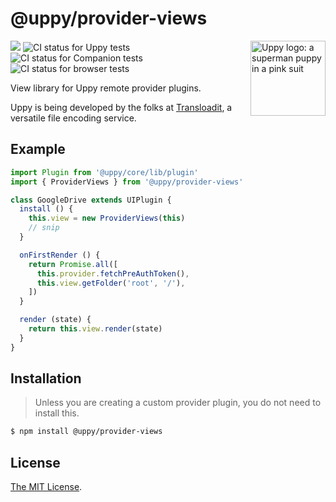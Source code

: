 # @uppy/provider-views

<img src="https://uppy.io/images/logos/uppy-dog-head-arrow.svg" width="120" alt="Uppy logo: a superman puppy in a pink suit" align="right">

<a href="https://www.npmjs.com/package/@uppy/provider-views"><img src="https://img.shields.io/npm/v/@uppy/provider-views.svg?style=flat-square"></a> <img src="https://github.com/transloadit/uppy/workflows/Tests/badge.svg" alt="CI status for Uppy tests"> <img src="https://github.com/transloadit/uppy/workflows/Companion/badge.svg" alt="CI status for Companion tests"> <img src="https://github.com/transloadit/uppy/workflows/End-to-end%20tests/badge.svg" alt="CI status for browser tests">

View library for Uppy remote provider plugins.

Uppy is being developed by the folks at [Transloadit](https://transloadit.com), a versatile file encoding service.

## Example

```js
import Plugin from '@uppy/core/lib/plugin'
import { ProviderViews } from '@uppy/provider-views'

class GoogleDrive extends UIPlugin {
  install () {
    this.view = new ProviderViews(this)
    // snip
  }

  onFirstRender () {
    return Promise.all([
      this.provider.fetchPreAuthToken(),
      this.view.getFolder('root', '/'),
    ])
  }

  render (state) {
    return this.view.render(state)
  }
}
```

## Installation

> Unless you are creating a custom provider plugin, you do not need to install this.

```bash
$ npm install @uppy/provider-views
```

<!-- Undocumented currently
## Documentation

Documentation for this plugin can be found on the [Uppy website](https://uppy.io/docs/DOC_PAGE_HERE).
-->

## License

[The MIT License](./LICENSE).
